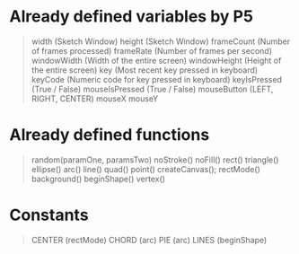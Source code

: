# Already defined variables by P5

> width (Sketch Window)
> height (Sketch Window)
> frameCount (Number of frames processed)
> frameRate (Number of frames per second)
> windowWidth (Width of the entire screen)
> windowHeight (Height of the entire screen)
> key (Most recent key pressed in keyboard)
> keyCode (Numeric code for key pressed in keyboard)
> keyIsPressed (True / False)
> mouseIsPressed (True / False)
> mouseButton (LEFT, RIGHT, CENTER)
> mouseX
> mouseY

# Already defined functions
> random(paramOne, paramsTwo)
> noStroke()
> noFill()
> rect()
> triangle()
> ellipse()
> arc()
> line()
> quad()
> point()
> createCanvas();
> rectMode()
> background()
> beginShape()
> vertex()

# Constants
> CENTER (rectMode)
> CHORD (arc)
> PIE (arc)
> LINES (beginShape)